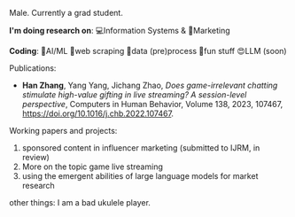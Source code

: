Male. Currently a grad student.

**I'm doing research on**: 💻Information Systems & 🎈Marketing


**Coding**: 🤖AI/ML 🐛web scraping 🎥data (pre)process 🎃fun stuff 😍LLM (soon) 


Publications:

+ **Han Zhang**, Yang Yang, Jichang Zhao, *Does game-irrelevant chatting stimulate high-value gifting in live streaming? A session-level perspective*,
Computers in Human Behavior,
Volume 138,
2023,
107467,
https://doi.org/10.1016/j.chb.2022.107467.

Working papers and projects: 

1. sponsored content in influencer marketing (submitted to IJRM, in review)
2. More on the topic game live streaming
3. using the emergent abilities of large language models for market research

other things:
I am a bad ukulele player.

